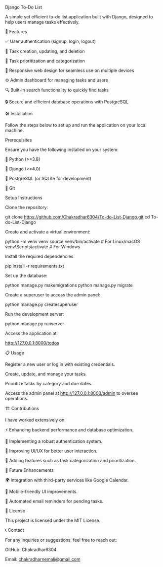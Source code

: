Django To-Do List

A simple yet efficient to-do list application built with Django, designed to help users manage tasks effectively.

🚀 Features

✅ User authentication (signup, login, logout)

📝 Task creation, updating, and deletion

📌 Task prioritization and categorization

📱 Responsive web design for seamless use on multiple devices

⚙️ Admin dashboard for managing tasks and users

🔍 Built-in search functionality to quickly find tasks

🔒 Secure and efficient database operations with PostgreSQL

🛠️ Installation

Follow the steps below to set up and run the application on your local machine.

Prerequisites

Ensure you have the following installed on your system:

🐍 Python (>=3.8)

🦄 Django (>=4.0)

🐘 PostgreSQL (or SQLite for development)

🔗 Git

Setup Instructions

Clone the repository:

git clone https://github.com/Chakradhar6304/To-do-List-Django.git
cd To-do-List-Django

Create and activate a virtual environment:

python -m venv venv
source venv/bin/activate   # For Linux/macOS
venv\Scripts\activate      # For Windows

Install the required dependencies:

pip install -r requirements.txt

Set up the database:

python manage.py makemigrations
python manage.py migrate

Create a superuser to access the admin panel:

python manage.py createsuperuser

Run the development server:

python manage.py runserver

Access the application at:

http://127.0.0.1:8000/todos

📋 Usage

Register a new user or log in with existing credentials.

Create, update, and manage your tasks.

Prioritize tasks by category and due dates.

Access the admin panel at http://127.0.0.1:8000/admin to oversee operations.

🏗️ Contributions

I have worked extensively on:

⚡ Enhancing backend performance and database optimization.

🔐 Implementing a robust authentication system.

🎨 Improving UI/UX for better user interaction.

📂 Adding features such as task categorization and prioritization.

🚧 Future Enhancements

🌍 Integration with third-party services like Google Calendar.

📱 Mobile-friendly UI improvements.

📧 Automated email reminders for pending tasks.

📜 License

This project is licensed under the MIT License.

📞 Contact

For any inquiries or suggestions, feel free to reach out:

GitHub: Chakradhar6304

Email: chakradharnemali@gmail.com